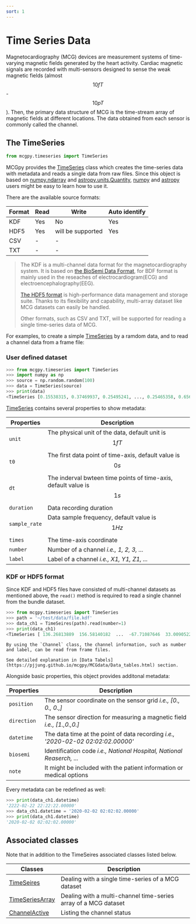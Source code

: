 ```yaml
---
sort: 1
---
```


# Time Series Data

Magnetocardiography (MCG) devices are measurement systems of time-varying magnetic fields generated by the heart activity. Cardiac magnetic signals are recorded with multi-sensors designed to sense the weak magnetic fields (almost $$10 fT$$-$$10 pT$$). Then, the primary data structure of MCG is the time-stream array of magnetic fields at different locations. The data obtained from each sensor is commonly called the channel.

## The TimeSeries

```python
from mcgpy.timeseries import TimeSeries
```

MCGpy provides the [TimeSeries]() class which creates the time-series data with metadata and reads a single data from raw files. Since this object is based on [numpy.ndarray](https://numpy.org/doc/stable/reference/generated/numpy.ndarray.html) and [astropy.units.Quantity](https://docs.astropy.org/en/stable/units/quantity.html), [numpy](https://numpy.org/) and [astropy](https://www.astropy.org/) users might be easy to learn how to use it.

There are the available source formats:

| Format  | Read     | Write     | Auto identify     | 
| ------- | -------- | --------- | ----------------- | 
| KDF     | Yes      | No        | Yes               |
| HDF5    | Yes      | will be supported| Yes        |
| CSV     | -        | -         |                   |
| TXT     | -        | -         |                   |

> The KDF is a multi-channel data format for the magnetocardiography system. It is based on [the BioSemi Data Format](https://www.biosemi.com/faq/file_format.htm), for BDF format is mainly used in the reseaches of electrocardiogram(ECG) and electroencephalography(EEG).
> 
> [The HDF5 format](https://www.hdfgroup.org/solutions/hdf5/) is high-performance data management and storage suite. Thanks to its flexibility and capability, multi-array dataset like MCG datasets can easily be handled.
>
> Other formats, such as CSV and TXT, will be supported for reading a single time-series data of MCG.


For examples, to create a simple [TimeSeries]() by a ramdom data, and to read a channel data from a frame file:

### User defined dataset

```python
>>> from mcgpy.timeseries import TimeSeries
>>> import numpy as np
>>> source = np.random.random(100)
>>> data = TimeSeries(source)
>>> print(data)
<TimeSeries [0.15538315, 0.37469937, 0.25495241, ..., 0.25465358, 0.65668087] 1e-15 T>
```

[TimeSeries]() contains several properties to show metadata:

| Properties  | Description                   |
|-------------|-------------------------------|
| `unit`        | The physical unit of the data, default unit is $$1 fT$$ |
| `t0`          | The first data point of time-axis, default value is $$0 s$$ |
| `dt`          | The inderval bwteen time points of time-axis, default value is $$1 s$$ |
| `duration`    | Data recording duration |
| `sample_rate` | Data sample frequency, default value is $$1 Hz$$ |
| `times`       | The time-axis coordinate |
| `number`      | Number of a channel *i.e., 1, 2, 3, ...*|
| `label`       | Label of a channel *i.e., X1, Y1, Z1, ...*|

### KDF or HDF5 format

Since KDF and HDF5 files have consisted of multi-channel datasets as mentioned above, the `read()` method is required to read a single channel from the bundle dataset.

```python
>>> from mcgpy.timeseries import TimeSeries
>>> path = '~/test/data/file.kdf'
>>> data_ch1 = TimeSeires(path).read(number=1)
>>> print(data_ch1)
<TimeSeries [ 136.26813889  156.58140182  ...  -67.71087646  33.00905228] 1e-15 T>
```
```note
By using the `Channel` class, the channel information, such as number and label, can be read from frame files.

See detailed explanation in [Data Tabels](https://pjjung.github.io/mcgpy/MCGdata/Data_tables.html) section.
```

Alongside basic properties, this object provides additonal metadata:

| Properties  | Description                   |
|-------------|-------------------------------|
| `position`    | The sensor coordinate on the sensor grid *i.e., [0., 0., 0.,]* |
| `direction`   | The sensor direction for measuring a magnetic field *i.e., [1.,0.,0.]* |
| `datetime`    | The data time at the point of data recording *i.e., '2020-02-02 02:02:02.00000'* |
| `biosemi`     | Identification code *i.e., National Hospital, National Reaserch, ...*|
| `note`        | It might be included with the patient information or medical options |

Every metadata can be redefined as well:

```python
>>> print(data_ch1.datetime)
'2222-02-22 22:22:22.00000'
>>> data_ch1.datetime = '2020-02-02 02:02:02.00000'
>>> print(data_ch1.datetime)
'2020-02-02 02:02:02.00000'
```

## Associated classes

Note that in addition to the TimeSeires associated classes listed below.

| Classes             | Description                   |
|---------------------|-------------------------------|
| [TimeSeires](https://pjjung.github.io/mcgpy/Classes/TimeSeries.html)      | Dealing with a single time-series of a MCG dataset |
| [TimeSeriesArray](https://pjjung.github.io/mcgpy/Classes/TimeSeriesArray.html) | Dealing with a multi-channel time-series array of a MCG dataset | 
| [ChannelActive](https://pjjung.github.io/mcgpy/Classes/Chaeenl.html#the-channelchannelactive)   | Listing the channel status |

